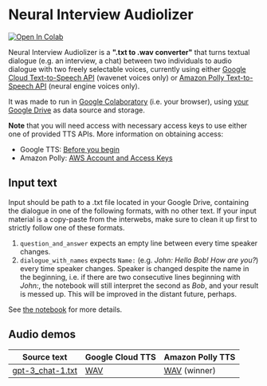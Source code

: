 # Neural Interview Audiolizer

[![Open In Colab](https://colab.research.google.com/assets/colab-badge.svg)](https://colab.research.google.com/github/olaviinha/NeuralInterviewAudiolizer/blob/main/NeuralInterviewAudiolizer.ipynb)

Neural Interview Audiolizer is a **".txt to .wav converter"** that turns textual dialogue (e.g. an interview, a chat) between two individuals to audio dialogue with two freely selectable voices, currently using either [Google Cloud Text-to-Speech API](https://cloud.google.com/text-to-speech) (wavenet voices only) or [Amazon Polly Text-to-Speech API](https://aws.amazon.com/polly/) (neural engine voices only).

It was made to run in [Google Colaboratory](https://colab.research.google.com/) (i.e. your browser), using [your Google Drive](https://drive.google.com/drive/my-drive) as data source and storage.

**Note** that you will need access with necessary access keys to use either one of provided TTS APIs. More information on obtaining access:
- Google TTS: [Before you begin](https://cloud.google.com/text-to-speech/docs/quickstart-client-libraries#before-you-begin)
- Amazon Polly: [AWS Account and Access Keys](https://docs.aws.amazon.com/powershell/latest/userguide/pstools-appendix-sign-up.html)

## Input text
Input should be path to a .txt file located in your Google Drive, containing the dialogue in one of the following formats, with no other text. If your input material is a copy-paste from the interwebs, make sure to clean it up first to strictly follow one of these formats.
1) `question_and_answer` expects an empty line between every time speaker changes. 
2) `dialogue_with_names` expects `Name:` (e.g. _John: Hello Bob! How are you?_) every time speaker changes. Speaker is changed despite the name in the beginning, i.e. if there are two consecutive lines beginning with _John:_, the notebook will still interpret the second as _Bob_, and your result is messed up. This will be improved in the distant future, perhaps.

See [the notebook](https://colab.research.google.com/github/olaviinha/NeuralInterviewAudiolizer/blob/main/NeuralInterviewAudiolizer.ipynb) for more details.

## Audio demos

Source text | Google Cloud TTS | Amazon Polly TTS
------------ | ------------ | ------------
[gpt-3_chat-1.txt](https://storage.googleapis.com/olaviinha/github/neural-interview-audiolizer/gpt-3_chat-1.txt) | [WAV](https://storage.googleapis.com/olaviinha/github/neural-interview-audiolizer/chat-1_google_tts_kzcl.wav) | [WAV](https://storage.googleapis.com/olaviinha/github/neural-interview-audiolizer/chat-1_polly_mpfi.wav) (winner)
